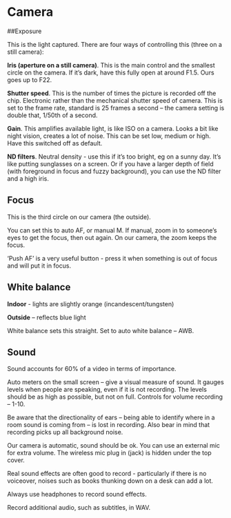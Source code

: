 # Camera

##Exposure

This is the light captured. There are four ways of controlling this (three on a still camera):

**Iris (aperture on a still camera)**. This is the main control and the smallest circle on the camera. If it’s dark, have this fully open at around F1.5. Ours goes up to F22. 

**Shutter speed**. This is the number of times the picture is recorded off the chip. Electronic rather than the mechanical shutter speed of camera. This is set to the frame rate, standard is 25 frames a second – the camera setting is double that, 1/50th of a second. 

**Gain**. This amplifies available light, is like ISO on a camera.  Looks a bit like night vision, creates a lot of noise. This can be set low, medium or high. Have this switched off as default. 

**ND filters**. Neutral density - use this if it’s too bright, eg on a sunny day. It’s like putting sunglasses on a screen. Or if you have a larger depth of field (with foreground in focus and fuzzy background), you can use the ND filter and a high iris. 

## Focus

This is the third circle on our camera (the outside).

You can set this to auto AF, or manual M. If manual, zoom in to someone’s eyes to get the focus, then out again. On our camera, the zoom keeps the focus. 

‘Push AF’ is a very useful button - press it when something is out of focus and will put it in focus.  

## White balance

**Indoor** - lights are slightly orange (incandescent/tungsten)

**Outside** – reflects blue light 

White balance sets this straight. Set to auto white balance – AWB. 

## Sound

Sound accounts for 60% of a video in terms of importance.

Auto meters on the small screen – give a visual measure of sound. It gauges levels when people are speaking, even if it is not recording. The levels should be as high as possible, but not on full. Controls for volume recording – 1-10. 

Be aware that the directionality of ears – being able to identify where in a room sound is coming from – is lost in recording. Also bear in mind that recording picks up all background noise. 

Our camera is automatic, sound should be ok. You can use an external mic for extra volume. The wireless mic plug in (jack) is hidden under the top cover.

Real sound effects are often good to record - particularly if there is no voiceover, noises such as books thunking down on a desk can add a lot. 

Always use headphones to record sound effects. 

Record additional audio, such as subtitles, in WAV.
